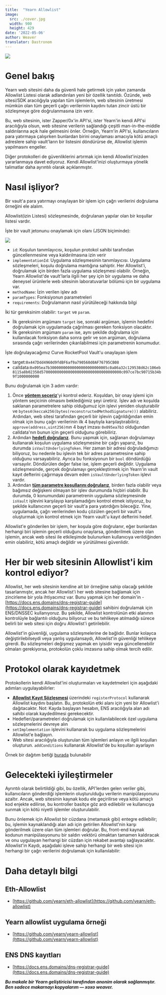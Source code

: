 ```yaml
---
title:  "Yearn Allowlist"
image:
  src: ./cover.jpg
  width: 900
  height: 429
date: '2022-05-06'
author: Weaver
translator: Dastronom
---
```


![](cover.jpg?w=900&h=429)

# Genel bakış

Yearn web sitesini daha da güvenli hale getirmek için yakın zamanda Allowlist Listesi olarak adlandırılan yeni bir özellik tanıtıldı. Özünde, web sitesi/SDK aracılığıyla yapılan tüm işlemlerin, web sitesinin üretmesi mümkün olan tüm geçerli çağrı verilerinin kaydını tutan zincir üstü bir sözleşmeye göre doğrulanmasına izin verir.

Bu, web sitesinin, ister Zapper/0x'in API'si, ister Yearn'in kendi API'si aracılığıyla olsun, web sitesine verilerin sağlandığı çeşitli man-in-the-middle saldırılarına açık hale gelmesini önler. Örneğin, Yearn'in API'si, kullanıcıların para yatırmaya çalışırken bunlardan birini onaylaması amacıyla kötü amaçlı adreslere sahip vault'ların bir listesini döndürürse de, Allowlist işlemin yapılmasını engeller.

Diğer protokolleri de güvenliklerini artırmak için kendi Allowlist'inizden yararlanmaya davet ediyoruz. Kendi Allowlist'inizi oluşturmaya yönelik talimatlar daha ayrıntılı olarak açıklanmıştır.

# Nasıl işliyor?

Bir vault'a para yatırmayı onaylayan bir işlem için çağrı verilerini doğrulama örneğini ele alalım.

Allowlist(izin Listesi) sözleşmesinde, doğrulanan yapılar olan bir koşullar listesi vardır.

İşte bir vault jetonunu onaylamak için olanı (JSON biçiminde):

![](image2.jpg?w=900&h=292)

-   `id`: Koşulun tanımlayıcısı, koşulun protokol sahibi tarafından güncellenmesine veya kaldırılmasına izin verir
-   `implementationId`: Uygulama sözleşmesinin tanımlayıcısı. Uygulama sözleşmeleri, koşulu doğrulama mantığına sahiptir. Her Allowlist'i, doğrulamak için birden fazla uygulama sözleşmesi olabilir. Örneğin, Yearn Allowlist'de vault'larla ilgili her şey için bir uygulama ve daha deneysel ürünlerle web sitesinin laboratuvarlar bölümü için bir uygulama var.
-   `methodName`: İzin verilen işlev adı
-   `paramTypes`: Fonksiyonun parametreleri
-   `requirements`: Doğrulamanın nasıl yürütüleceği hakkında bilgi

İki tür gereksinim olabilir:  `target`  ve  `param`.

-   İlk gereksinim argümanı  `target`  ise, sonraki argüman, işlemin hedefini doğrulamak için uygulamada çağrılması gereken fonksiyon olacaktır.
-   İlk gereksinim argümanı  `param`  ise, aynı şekilde doğrulama için kullanılacak fonksiyon daha sonra gelir ve son argüman, doğrulama sırasında çağrı verilerinden çıkarılabilmesi için parametrenin konumudur.

İşte doğrulayacağımız Curve RocketPool Vault'u onaylayan işlem

-   target:`0x447Ddd4960d9fdBF6af9a790560d0AF76795CB08`
-   calldata:`0x095ea7b30000000000000000000000005c0a86a32c129538d62c106eb8115a8b02358d570000000000000000000000000000000000c097ce7bc90715b34b9f1000000000`

Bunu doğrulamak için 3 adım vardır:

1. Önce [**yöntem seçeriz**](https://github.com/yearn/eth-allowlist/blob/03f2a9ad5716abd0dbfc6d45885f5d6a04061edc/contracts/libraries/CalldataValidation.sol#L72)'yi kontrol ederiz. Koşuldan, bir onay işlemi için yöntem seçicinin olmasını beklediğimiz şeyi üretiriz. İşlev adı ve koşulda saklanan parametrelere sahip olduğumuz için işlevi yeniden oluşturabilir ve `bytes4(keccak256(bytes(reconstructedMethodSignature)))` alabiliriz. Ardından, web sitesi tarafından geçerli bir işlevin çağrıldığından emin olmak için bunu çağrı verilerinin ilk 4 baytıyla karşılaştırabiliriz. `approve(address,uint256)`nın 4 bayt imzası `0x095ea7b3` olduğundan calldata'nın bunun için geçerli olduğunu görebiliriz.
2. Ardından [**hedefi doğrularız**](https://github.com/yearn/eth-allowlist/blob/03f2a9ad5716abd0dbfc6d45885f5d6a04061edc/contracts/libraries/CalldataValidation.sol#L50). Bunu yapmak için, sağlanan doğrulamayı kullanarak koşulun uygulama sözleşmesine bir çağrı yaparız, bu durumda `isVaultUnderlyingToken`. Her zaman bir adresi doğruladığımızı biliyoruz, bu nedenle bu işlevin tek bir adres parametresine sahip olduğunu varsayabiliriz. Ayrıca bu fonksiyonun bir  `bool`  döndürdüğü varsayılır. Döndürülen değer false ise, işlem geçerli değildir. Uygulama sözleşmesinde, gerçek doğrulamayı gerçekleştirmek için Yearn'in vault kayıt defterini çağırmaya devam eden  `isVaultUnderlyingToken`  işlevi vardır.
3. Ardından [**tüm parametre koşullarını doğrularız**](https://github.com/yearn/eth-allowlist/blob/03f2a9ad5716abd0dbfc6d45885f5d6a04061edc/contracts/libraries/CalldataValidation.sol#L95), birden fazla olabilir veya bağımsız değişkeni olmayan bir işlev durumunda hiçbiri olabilir. Bu durumda, 0 konumundaki parametrenin uygulama sözleşmesinde `isVault`  işlevini karşılayıp karşılamadığını kontrol etmek istiyoruz, bu şekilde kullanıcının geçerli bir vault'a para yatırdığını bileceğiz. Yine, uygulamada, çağrı verilerinden kodu çözülen geçerli bir vault'u oluşturmak için kontrol etmek için Yearn vault'u kayıt defterini hedef.

Allowlist'e gönderilen bir işlem, her koşula göre doğrulanır, eğer bunlardan herhangi biri işlemin geçerli olduğunu onaylarsa, gönderilmek üzere olan işlemin, ancak web sitesi ile etkileşimde bulunurken kullanıcıya verildiğinden emin olabiliriz, kötü amaçlı değildir ve yürütülmesi güvenlidir.

# Her bir web sitesinin Allowlist'i kim kontrol ediyor?

Allowlist, her web sitesinin kendine ait bir örneğine sahip olacağı şekilde tasarlanmıştır, ancak her Allowlist'i her web sitesine bağlamak için zincirleme bir yola ihtiyacımız var. Bunu yapmak için her domain'in - [https://docs.ens.domains/dns-registrar-guide](https://docs.ens.domains/dns-registrar-guide) sahibini doğrulamak için ENS/DNSSEC kullanıyoruz. Bu şekilde, Allowlist kontrolünün etki alanının kontrolüyle bağlantılı olduğunu biliyoruz ve bu tehlikeye atılmadığı sürece belirli bir web sitesi için doğru Allowlist'i getirilebilir.

Allowlist'in güvenliği, uygulama sözleşmelerine de bağlıdır. Bunlar kolayca değiştirilebilseydi veya yanlış uygulansaydı, Allowlist'in güvenliği tehlikeye girerdi. Bu sözleşmeleri değişmez yapmak en iyisidir veya güncellenebilir olmaları gerekiyorsa, protokolün çoklu imzasına sahip olmak tercih edilir.

# Protokol olarak kayıdetmek

Protokollerin kendi Allowlist'ini oluşturmaları ve kaydetmeleri için aşağıdaki adımları uygulayabilirler:

-   [**Allowlist Kayıt Sözleşmesi**](https://etherscan.io/address/0xb39c4EF6c7602f1888E3f3347f63F26c158c0336) üzerindeki `registerProtocol` kullanarak Allowlist kaydını başlatın. Bu, protokolün etki alanı için yeni bir Allowlist'i dağıtacaktır. Not: Kayda başlayan hesabın, ENS aracılığıyla alan adı sahibi olarak kaydedilmesi gerekecektir.
-   Hedefleri/parametreleri doğrulamak için kullanılabilecek özel uygulama sözleşmelerini devreye alın
-   `setImplementation`  işlevini kullanarak bu uygulama sözleşmelerini Allowlist'e bağlayın.
-   Web sitesi aracılığıyla oluşturulan tüm işlemleri anlayın ve ilgili koşulları oluşturun.  `addConditions`  kullanarak Allowlist'de bu koşulları ayarlayın

Örnek bir dağıtım betiği [burada](https://github.com/yearn/yearn-allowlist/blob/main/scripts/chains/250/deploy.py) bulunabilir

# Gelecekteki iyileştirmeler

Ayrıntılı olarak belirtildiği gibi, bu özellik, API'lerden gelen veriler gibi, kullanıcıların gönderdiği işlemlerin oluşturulduğu verilerin manipülasyonunu azaltır. Ancak, web sitesinin kaynak kodu ele geçirilirse veya kötü amaçlı kod enjekte edilirse, bu kontroller basitçe göz ardı edilebilir ve kullanıcıya sunmak için kötü niyetli işlemler oluşturulabilir.

Bunu önlemek için Allowlist bir cüzdana (metamask gibi) entegre edilebilir; bu, işlemin kaynaklandığı alan adı için getirilen Allowlist'nin karşı gönderilmek üzere olan tüm işlemleri doğrular. Bu, front-end kaynak kodunun manipülasyonunu bir saldırı vektörü olmaktan tamamen kaldıracak ve onu uygulayan herhangi bir cüzdan için rekabet avantajı sağlayacaktır. Allowlist'in Kaydı, aşağıdaki işleve sahip herhangi bir web sitesi için herhangi bir çağrı verilerini doğrulamak için kullanılabilir:

# Daha detaylı bilgi

## Eth-Allowlist

-   [https://github.com/yearn/eth-allowlist](https://github.com/yearn/eth-allowlist)


##  Yearn allowlist uygulama örneği

-   [https://github.com/yearn/yearn-allowlist](https://github.com/yearn/yearn-allowlist)

##  ENS DNS kayıtları

-   [https://docs.ens.domains/dns-registrar-guide](https://docs.ens.domains/dns-registrar-guide)

**_Bu makale bir Yearn geliştiricisi tarafından anonim olarak sağlanmıştır.
Ben sadece makarnayı kopyalarım — xoxo weaver._**
